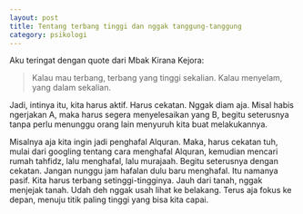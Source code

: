 ```yaml
--- 
layout: post
title: Tentang terbang tinggi dan nggak tanggung-tanggung 
category: psikologi
--- 
```


Aku teringat dengan quote dari Mbak Kirana Kejora:

> Kalau mau terbang, terbang yang tinggi sekalian. Kalau menyelam, yang dalam sekalian.

Jadi, intinya itu, kita harus aktif. Harus cekatan. Nggak diam aja. Misal habis ngerjakan A, maka harus segera menyelesaikan yang B, begitu seterusnya tanpa perlu menunggu orang lain menyuruh kita buat melakukannya.

Misalnya aja kita ingin jadi penghafal Alquran. Maka, harus cekatan tuh, mulai dari googling tentang cara menghafal Alquran, kemudian mencari rumah tahfidz, lalu menghafal, lalu murajaah. Begitu seterusnya dengan cekatan. Jangan nunggu jam hafalan dulu baru menghafal. Itu namanya pasif. Kita harus terbang setinggi-tingginya. Jauh dari tanah, nggak menjejak tanah. Udah deh nggak usah lihat ke belakang. Terus aja fokus ke depan, menuju titik paling tinggi yang bisa kita capai.
